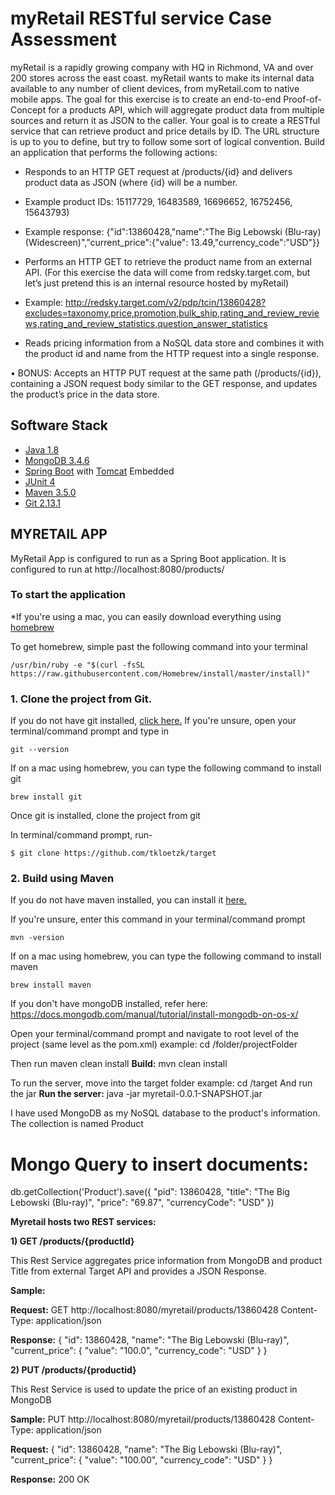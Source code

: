 # myRetail RESTful service Case Assessment

myRetail is a rapidly growing company with HQ in Richmond, VA and over 200 stores across the east coast. myRetail wants to make its internal data available to any number of client devices, from myRetail.com to native mobile apps. 
The goal for this exercise is to create an end-to-end Proof-of-Concept for a products API, which will aggregate product data from multiple sources and return it as JSON to the caller. 
Your goal is to create a RESTful service that can retrieve product and price details by ID. The URL structure is up to you to define, but try to follow some sort of logical convention.
Build an application that performs the following actions: 
*	Responds to an HTTP GET request at /products/{id} and delivers product data as JSON (where {id} will be a number. 
*	Example product IDs: 15117729, 16483589, 16696652, 16752456, 15643793) 
*	Example response: {"id":13860428,"name":"The Big Lebowski (Blu-ray) (Widescreen)","current_price":{"value": 13.49,"currency_code":"USD"}}
*	Performs an HTTP GET to retrieve the product name from an external API. (For this exercise the data will come from redsky.target.com, but let’s just pretend this is an internal resource hosted by myRetail) 

*	Example: http://redsky.target.com/v2/pdp/tcin/13860428?excludes=taxonomy,price,promotion,bulk_ship,rating_and_review_reviews,rating_and_review_statistics,question_answer_statistics
*	Reads pricing information from a NoSQL data store and combines it with the product id and name from the HTTP request into a single response. 

•	BONUS: Accepts an HTTP PUT request at the same path (/products/{id}), containing a JSON request body similar to the GET response, and updates the product’s price in the data store. 

## Software Stack
* [Java 1.8](https://java.com/en/download/)
* [MongoDB 3.4.6](https://www.mongodb.com/)
* [Spring Boot](https://projects.spring.io/spring-boot/) with [Tomcat](https://tomcat.apache.org/) Embedded
* [JUnit 4](http://junit.org/junit4/)
* [Maven 3.5.0](https://maven.apache.org/)
* [Git 2.13.1](https://git-scm.com/)

## MYRETAIL APP
MyRetail App is configured to run as a Spring Boot application. It is configured to run at http://localhost:8080/products/  

### To start the application
*If you're using a mac, you can easily download everything using [homebrew](https://brew.sh)

To get homebrew, simple past the following command into your terminal
```
/usr/bin/ruby -e "$(curl -fsSL https://raw.githubusercontent.com/Homebrew/install/master/install)"
```

### 1. Clone the project from Git.
If you do not have git installed, [click here.](https://git-scm.com/downloads) If you're unsure, open your terminal/command prompt and type in 
```
git --version
```

If on a mac using homebrew, you can type the following command to install git
```
brew install git
```

Once git is installed, clone the project from git

In terminal/command prompt, run-
```
$ git clone https://github.com/tkloetzk/target
```

### 2. Build using Maven

If you do not have maven installed, you can install it [here.](https://maven.apache.org/download.cgi)

If you're unsure, enter this command in your terminal/command prompt
```
mvn -version
```

If on a mac using homebrew, you can type the following command to install maven
```
brew install maven
```


If you don't have mongoDB installed, refer here: https://docs.mongodb.com/manual/tutorial/install-mongodb-on-os-x/

Open your terminal/command prompt and navigate to root level of the project (same level as the pom.xml)
example: cd /folder/projectFolder

Then run maven clean install
**Build:**
mvn clean install

To run the server, move into the target folder
example: cd /target
And run the jar
**Run the server:**
java -jar myretail-0.0.1-SNAPSHOT.jar

I have used MongoDB as my NoSQL database to the product's information. The collection is named Product

# Mongo Query to insert documents:
db.getCollection('Product').save({ "pid": 13860428, "title": "The Big Lebowski (Blu-ray)", "price": "69.87", "currencyCode": "USD"  })

**Myretail hosts two REST services:**

**1) GET /products/{productId}**
   
  This Rest Service aggregates price information from MongoDB and product Title from external Target API and
  provides a JSON Response.
  
  **Sample:**
  
  **Request:** 
  GET   http://localhost:8080/myretail/products/13860428
  Content-Type: application/json
  
  **Response:**
  {
    "id": 13860428,
    "name": "The Big Lebowski (Blu-ray)",
    "current_price": {
        "value": "100.0",
        "currency_code": "USD"
    }
}
  
**2) PUT /products/{productid}**
  
  This Rest Service is used to update the price of an existing product in MongoDB

  **Sample:**
  PUT http://localhost:8080/myretail/products/13860428
  Content-Type: application/json
  
  **Request:**
   { "id": 13860428, "name": "The Big Lebowski (Blu-ray)", "current_price": { "value": "100.00", "currency_code": "USD" } }
   
   **Response:**
   200 OK
